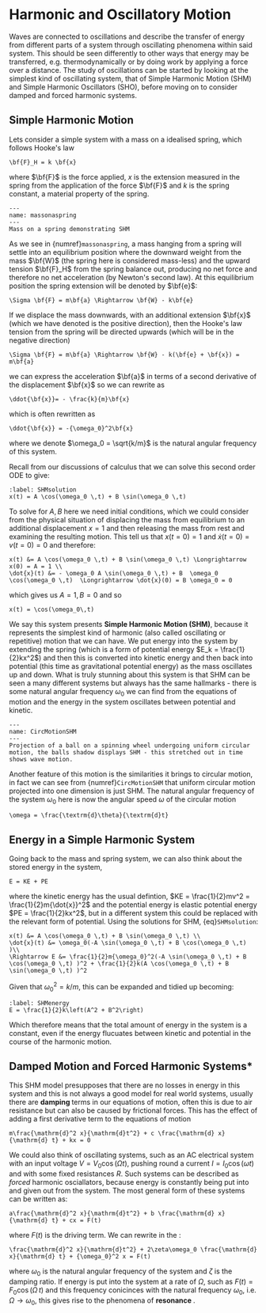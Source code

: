 # Harmonic and Oscillatory Motion
Waves are connected to oscillations and describe the transfer of energy from different parts of a system through oscillating phenomena within said system.  This 
should be seen differently to other ways that energy may be transferred, e.g. thermodynamically or by doing work by applying a force over a distance.  The study 
of oscillations can be started by looking at the simplest kind of oscillating system, that of Simple Harmonic Motion (SHM) and Simple Harmonic Oscillators (SHO), before 
moving on to consider damped and forced harmonic systems.

## Simple Harmonic Motion
Lets consider a simple system with a mass on a idealised spring, which follows Hooke's law 
```{math}
\bf{F}_H = k \bf{x}
```
where $\bf{F}$ is the force applied, $x$ is the extension measured in the spring from the application of the force $\bf{F}$ and $k$ is the spring constant, 
a material property of the spring. 

```{figure} ../figures/massonaspring.png
---
name: massonaspring
---
Mass on a spring demonstrating SHM
```
As we see in {numref}`massonaspring`, a mass hanging from a spring will settle into an equilibrium position where the downward weight from the mass 
$\bf{W}$ (the spring here is considered mass-less) and the upward tension $\bf{F}_H$ from the spring balance out, producing no net force and 
therefore no net acceleration (by Newton's second law).  At this equilibrium position the spring extension will be denoted by $\bf{e}$:

```{math}
\Sigma \bf{F} = m\bf{a} \Rightarrow \bf{W} - k\bf{e}
```

If we displace the mass downwards, with an additional extension $\bf{x}$ (which we have denoted is the positive direction), then the Hooke's 
law tension from the spring will be directed upwards (which will be in the negative direction)
```{math}
\Sigma \bf{F} = m\bf{a} \Rightarrow \bf{W} - k(\bf{e} + \bf{x}) = m\bf{a}
```
we can express the acceleration $\bf{a}$ in terms of a second derivative of the displacement $\bf{x}$ so we can rewrite as
```{math}
\ddot{\bf{x}}= - \frac{k}{m}\bf{x}
```
which is often rewritten as 
```{math}
\ddot{\bf{x}} = -{\omega_0}^2\bf{x}
```
where we denote $\omega_0 = \sqrt{k/m}$ is the natural angular frequency of this system.  

Recall from our discussions of calculus that we can solve this second order ODE to give:
```{math}
:label: SHMsolution
x(t) = A \cos(\omega_0 \,t) + B \sin(\omega_0 \,t) 
```
To solve for $A,\,B$ here we need initial conditions, which we could consider from the physical situation of displacing the mass 
from equilibrium to an additional displacement $x = 1$ and then releasing the mass from rest and examining the resulting motion. 
This tell us that $x(t = 0) = 1$ and $\dot{x}(t=0) = v(t = 0) = 0$ and therefore:
```{math}
x(t) &= A \cos(\omega_0 \,t) + B \sin(\omega_0 \,t) \Longrightarrow x(0) = A = 1 \\
\dot{x}(t) &= - \omega_0 A \sin(\omega_0 \,t) + B  \omega_0 \cos(\omega_0 \,t)  \Longrightarrow \dot{x}(0) = B \omega_0 = 0
```
which gives us $A = 1,\, B = 0$ and so 
```{math} 
x(t) = \cos(\omega_0\,t)
```

We say this system presents <b>Simple Harmonic Motion (SHM)</b>, because it represents the simplest kind of harmonic 
(also called oscillating or repetitive) motion that we can have.  We put energy into the system by extending the spring 
(which is a form of potential energy $E_k = \frac{1}{2}kx^2$) and then this is converted into kinetic energy and then back into potential 
(this time as gravitational potential energy) as the mass oscillates up and down.  What is truly stunning about this system is that SHM can be 
seen a many different systems but always has the same hallmarks - there is some natural angular frequency $\omega_0$ we can find from the equations 
of motion and the energy in the system oscillates between potential and kinetic.  


```{figure} ../figures/CircMotionSHM.jpg
---
name: CircMotionSHM
---
Projection of a ball on a spinning wheel undergoing uniform circular motion, the balls shadow displays SHM - this stretched out in time shows wave motion.
```

Another feature of this motion is the similarities it brings to circular motion, in fact we can see from {numref}`CircMotionSHM` that uniform 
circular motion projected into one dimension is just SHM.  The natural angular frequency of the system $\omega_0$ here is now the angular speed $\omega$ of 
the circular motion 
```{math}
\omega = \frac{\textrm{d}\theta}{\textrm{d}t}
```

## Energy in a Simple Harmonic System
Going back to the mass and spring system, we can also think about the stored energy in the system, 
```{math}
E = KE + PE
```
where the kinetic energy has the usual defintion, $KE = \frac{1}{2}mv^2 = \frac{1}{2}m{\dot{x}}^2$ and the potential energy is elastic potential energy 
$PE = \frac{1}{2}kx^2$, but in a different system this could be replaced with the relevant form of potential.  Using the solutions for SHM, {eq}`SHMsolution`:
```{math}
x(t) &= A \cos(\omega_0 \,t) + B \sin(\omega_0 \,t) \\
\dot{x}(t) &= \omega_0(-A \sin(\omega_0 \,t) + B \cos(\omega_0 \,t) )\\
\Rightarrow E &= \frac{1}{2}m{\omega_0}^2(-A \sin(\omega_0 \,t) + B \cos(\omega_0 \,t) )^2 + \frac{1}{2}k(A \cos(\omega_0 \,t) + B \sin(\omega_0 \,t) )^2
```
Given that ${\omega_0}^2 = k / m$, this can be expanded and tidied up becoming:
```{math}
:label: SHMenergy
E = \frac{1}{2}k\left(A^2 + B^2\right)
```
Which therefore means that the total amount of energy in the system is a constant, even if the energy flucuates between kinetic and potential in the course
of the harmonic motion.

## Damped Motion and Forced Harmonic Systems*

This SHM model presupposes that there are no losses in energy in this system and this is not always a good model for real world systems, usually there are 
<b> damping </b> terms in our equations of motion, often this is due to air resistance but can also be caused by frictional forces.  This has the effect of adding a 
first derivative term to the equations of motion 
```{math}
m\frac{\mathrm{d}^2 x}{\mathrm{d}t^2} + c \frac{\mathrm{d} x}{\mathrm{d} t} + kx = 0 
```
We could also think of oscillating systems, such as an AC electrical system with an input voltage $V = V_0 \cos(\Omega t)$, pushing round a current 
$I = I_0\cos(\omega t)$ and with some fixed resistances $R$.  Such systems can be described as <em> forced </em> harmonic osciallators, because energy 
is constantly being put into and given out from the system.  The most general form of these systems can be written as:
```{math}
a\frac{\mathrm{d}^2 x}{\mathrm{d}t^2} + b \frac{\mathrm{d} x}{\mathrm{d} t} + cx = F(t)
```
where $F(t)$ is the driving term. We can rewrite in the :
```{math}
\frac{\mathrm{d}^2 x}{\mathrm{d}t^2} + 2\zeta\omega_0 \frac{\mathrm{d} x}{\mathrm{d} t} + {\omega_0}^2 x = F(t) 
```
where $\omega_0$ is the natural angular frequency of the system and $\zeta$ is the damping ratio.  If energy is put into the system at a rate of $\Omega$, such as 
$F(t) = F_0 \cos(\Omega \,t)$ and this frequency conicinces with the natural frequency $\omega_0$, i.e. $\Omega \rightarrow \omega_0$, this gives rise to the phenomena of 
<b> resonance </b>.  
